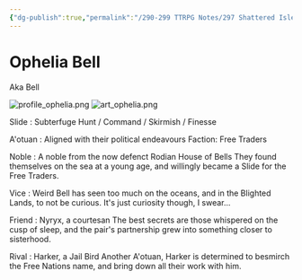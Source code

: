 ```yaml
---
{"dg-publish":true,"permalink":"/290-299 TTRPG Notes/297 Shattered Isles/22 Sessions/12.10 Solo/Characters/Ophelia Bell/"}
---
```



# Ophelia Bell
Aka Bell

![profile_ophelia.png](/img/user/290-299%20TTRPG%20Notes/297%20Shattered%20Isles/22%20Sessions/12.10%20Solo/Characters/profile_ophelia.png) ![art_ophelia.png](/img/user/290-299%20TTRPG%20Notes/297%20Shattered%20Isles/22%20Sessions/12.10%20Solo/Characters/art_ophelia.png) 

Slide : Subterfuge
Hunt / Command / Skirmish / Finesse

A'otuan : Aligned with their political endeavours
Faction: Free Traders

Noble : A noble from the now defenct Rodian House of Bells
They found themselves on the sea at a young age, and willingly became a Slide for the Free Traders.

Vice : Weird
Bell has seen too much on the oceans, and in the Blighted Lands, to not be curious. It's just curiosity though, I swear...

Friend : Nyryx, a courtesan
The best secrets are those whispered on the cusp of sleep, and the pair's partnership grew into something closer to sisterhood.

Rival : Harker, a Jail Bird
Another A'otuan, Harker is determined to besmirch the Free Nations name, and bring down all their work with him.
